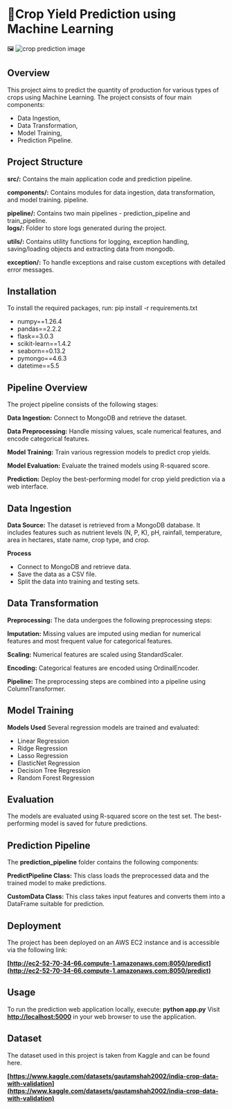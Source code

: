 # 🌾Crop Yield Prediction using Machine Learning 
🖼
![crop prediction image](https://github.com/Tinu01kumar/Crop_prediction_ml_pipeline/blob/main/templates/Screenshot%20(270).png)

## Overview

This project aims to predict the quantity of production for various types of crops using Machine Learning. 
The project consists of four main components:

- Data Ingestion, 
- Data Transformation, 
- Model Training, 
- Prediction Pipeline.
  

## Project Structure

 **src/:**  Contains the main application code and prediction pipeline.<br>
 
 **components/:** Contains modules for data ingestion, data transformation, and model training.
 pipeline.<br>
 
 **pipeline/:** Contains two main pipelines - prediction_pipeline and train_pipeline.<br>
 **logs/:** Folder to store logs generated during the project.<br>
 
 **utils/:** Contains utility functions for logging, exception handling,  saving/loading objects and extracting data from mongodb.<br>
 
 **exception/:** To handle exceptions and raise custom exceptions with detailed error messages.


## Installation
To install the required packages, run:
pip install -r requirements.txt
- numpy==1.26.4
- pandas==2.2.2
- flask==3.0.3
- scikit-learn==1.4.2
- seaborn==0.13.2
- pymongo==4.6.3
- datetime==5.5


## Pipeline Overview
The project pipeline consists of the following stages:

**Data Ingestion:** Connect to MongoDB and retrieve the dataset.<br>

**Data Preprocessing:** Handle missing values, scale numerical features, and encode categorical features.<br>

**Model Training:** Train various regression models to predict crop yields.<br>

**Model Evaluation:** Evaluate the trained models using R-squared score.<br>

**Prediction:** Deploy the best-performing model for crop yield prediction via a web interface.<br>


## Data Ingestion
**Data Source:** The dataset is retrieved from a MongoDB database. It includes features such as nutrient levels (N, P, K), pH, rainfall, temperature, area in hectares, state name, crop type, and crop.<br>

**Process**
- Connect to MongoDB and retrieve data.
- Save the data as a CSV file.
- Split the data into training and testing sets.

## Data Transformation
**Preprocessing:** The data undergoes the following preprocessing steps:<br>

**Imputation:**  Missing values are imputed using median for numerical features and most frequent value for categorical features.<br>

**Scaling:** Numerical features are scaled using StandardScaler.<br>

**Encoding:** Categorical features are encoded using OrdinalEncoder.<br>



**Pipeline:** The preprocessing steps are combined into a pipeline using ColumnTransformer.

## Model Training
**Models Used**
Several regression models are trained and evaluated:
- Linear Regression
- Ridge Regression
- Lasso Regression
- ElasticNet Regression
- Decision Tree Regression
- Random Forest Regression



## Evaluation
The models are evaluated using R-squared score on the test set. The best-performing model is saved for future predictions.



## Prediction Pipeline

The **prediction_pipeline** folder contains the following components:<br>

**PredictPipeline Class:** This class loads the preprocessed data and the trained model to make predictions.<br>

**CustomData Class:** This class takes input features and converts them into a DataFrame suitable for prediction.<br>


## Deployment
The project has been deployed on an AWS EC2 instance and is accessible via the following link:


**[http://ec2-52-70-34-66.compute-1.amazonaws.com:8050/predict](http://ec2-52-70-34-66.compute-1.amazonaws.com:8050/predict)**

## Usage
To run the prediction web application locally, execute:
**python app.py**
Visit **[http://localhost:5000](http://127.0.0.1:5000/)** in your web browser to use the application.

## Dataset
The dataset used in this project is taken from Kaggle and can be found here.

**[https://www.kaggle.com/datasets/gautamshah2002/india-crop-data-with-validation](https://www.kaggle.com/datasets/gautamshah2002/india-crop-data-with-validation)**









